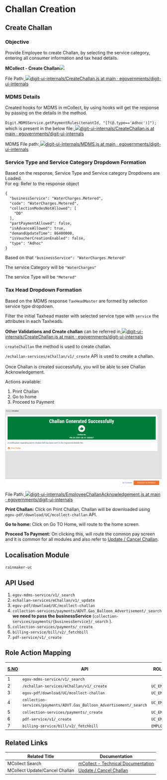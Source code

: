 # Challan Creation

## **Create Challan**

### **Objective**

Provide Employee to create Challan, by selecting the service category, entering all consumer information and tax head details.

**MCollect - Create Challan**![](blob:https://digit-discuss.atlassian.net/ca892647-2509-462c-8aa4-126430b699df#media-blob-url=true\&id=36779bf0-e155-456d-84d3-20d0a3c5e4db\&collection=contentId-1845297183\&contextId=1845297183\&mimeType=image%2Fpng\&name=image-20210601-050414.png\&size=44228\&width=1180\&height=598)

File Path:[ ![](https://github.com/fluidicon.png)digit-ui-internals/CreateChallan.js at main · egovernments/digit-ui-internals](https://github.com/egovernments/digit-ui-internals/blob/main/packages/modules/mCollect/src/pages/employee/CreateChallan.js)

### **MDMS Details**

Created hooks for MDMS in mCollect, by using hooks will get the response by passing on the details in the method.

`Digit.MDMSService.getPaymentRules(tenantId, "[?(@.type=='Adhoc')]");` which is present in the below file:[ ![](https://github.com/fluidicon.png)digit-ui-internals/CreateChallan.js at main · egovernments/digit-ui-internals](https://github.com/egovernments/digit-ui-internals/blob/main/packages/modules/mCollect/src/pages/employee/CreateChallan.js)

MDMS File path:[ ![](https://github.com/fluidicon.png)digit-ui-internals/MDMS.js at main · egovernments/digit-ui-internals](https://github.com/egovernments/digit-ui-internals/blob/main/packages/libraries/src/services/elements/MDMS.js)

### **Service Type and Service Category Dropdown Formation**

Based on the response, Service Type and Service category Dropdowns are Loaded.\
For eg: Refer to the response object

```
{
  "businessService": "WaterCharges.Metered",
  "code": "WaterCharges.Metered",
  "collectionModesNotAllowed": [
    "DD"
  ],
  "partPaymentAllowed": false,
  "isAdvanceAllowed": true,
  "demandUpdateTime": 86400000,
  "isVoucherCreationEnabled": false,
  "type": "Adhoc"
}
```

Based on that `"businessService": "WaterCharges.Metered"`

The service Category will be `"WaterCharges"`

The service Type will be `"Metered"`

### **Tax Head Dropdown Formation**

Based on the MDMS response `TaxHeadMaster` are formed by selection service type dropdown.

Filter the initial Taxhead master with selected service type with `service` the attributes in each Taxheads.

**Other Validations and Create challan** can be referred in[ ![](https://github.com/fluidicon.png)digit-ui-internals/CreateChallan.js at main · egovernments/digit-ui-internals](https://github.com/egovernments/digit-ui-internals/blob/main/packages/modules/mCollect/src/pages/employee/CreateChallan.js)

`createChallan` the method is used to create challan.

`/echallan-services/eChallan/v1/_create` API is used to create a challan.\
\
Once Challan is created successfully, you will be able to see Challan Acknowledgement.

Actions available:

1. Print Challan
2. Go to home
3. Proceed to Payment

![](<../../../../.gitbook/assets/image (266).png>)

File Path:[ ![](https://github.com/fluidicon.png)digit-ui-internals/EmployeeChallanAcknowledgement.js at main · egovernments/digit-ui-internals](https://github.com/egovernments/digit-ui-internals/blob/main/packages/modules/mCollect/src/pages/employee/EmployeeChallanAcknowledgement.js)

**Print Challan:** Click on Print Challan, Challan will be downloaded using `egov-pdf/download/UC/mcollect-challan` API.

**Go to home:** Click on Go TO Home, will route to the home screen.

**Proceed To Payment:** On clicking this, will route the common pay screen and it is common for all modules and also refer to [Update / Cancel Challan](update-cancel-challan-ui-flow.md).

## **Localisation Module**

`rainmaker-uc`

## **API Used**&#x20;

1. `egov-mdms-service/v1/_search`
2. `echallan-services/eChallan/v1/_update`
3. `egov-pdf/download/UC/mcollect-challan`
4. `collection-services/payments/ADVT.Gas_Balloon_Advertisement/_search` **we need to pass the businessService** (`collection-services/payments/{businessService}/_search` ).
5. `collection-services/payments/_create`
6. `billing-service/bill/v2/_fetchbill`
7. `pdf-service/v1/_create`

## **Role Action Mapping**

| [**S.NO**](http://s.no) | **API**                                                               | **ROLES**  | **ACTION ID** |
| ----------------------- | --------------------------------------------------------------------- | ---------- | ------------- |
| 1                       | `egov-mdms-service/v1/_search`                                        |            | `954`         |
| 2                       | `/echallan-services/eChallan/v1/_create`                              | `UC_EMP`   | `2112`        |
| 3                       | `egov-pdf/download/UC/mcollect-challan`                               | `UC_EMP`   | `2115`        |
| 4                       | `collection-services/payments/ADVT.Gas_Balloon_Advertisement/_search` | `UC_EMP`   | `2138`        |
| 5                       | `collection-services/payments/_create`                                | `UC_EMP`   | `1862`        |
| 6                       | `pdf-service/v1/_create`                                              | `UC_EMP`   | `1834`        |
| 7                       | `billing-service/bill/v2/_fetchbill`                                  | `EMPLOYEE` | `1862`        |

## **Related Links**

| **Related Title**              | **Documentation**                                           |
| ------------------------------ | ----------------------------------------------------------- |
| MCollect Search                | [mCollect - Technical Documentation](mcollect-ui-flow.md)   |
| MCollect Update/Cancel Challan | [Update / Cancel Challan](update-cancel-challan-ui-flow.md) |
